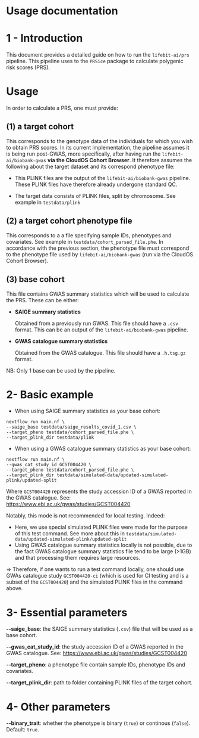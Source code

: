 # Usage documentation

# 1 - Introduction

This document provides a detailed guide on how to run the `lifebit-ai/prs` pipeline. This pipeline uses to the `PRSice` package to calculate polygenic risk scores (PRS).

# Usage

In order to calculate a PRS, one must provide:

## (1) a target cohort

This corresponds to the genotype data of the individuals for which you wish to obtain PRS scores. In its current implementation, the pipeline assumes it is being run post-GWAS, more specifically, after having run the `lifebit-ai/biobank-gwas` **via the CloudOS Cohort Browser**. It therefore assumes the following about the target dataset and its correspond phenotype file:

- This PLINK files are the output of the `lifebit-ai/biobank-gwas` pipeline. These PLINK files have therefore already undergone standard QC.

- The target data consists of PLINK files, split by chromosome. See example in `testdata/plink`

## (2) a target cohort phenotype file

This corresponds to a a file specifying sample IDs, phenotypes and covariates. See example in `testdata/cohort_parsed_file.phe`. In accordance with the previous section, the phenotype file must correspond to the phenotype file used by `lifebit-ai/biobank-gwas` (run via the CloudOS Cohort Browser).

## (3) base cohort

This file contains GWAS summary statistics which will be used to calculate the PRS. These can be either:

   - **SAIGE summary statistics**
 
     Obtained from a previously run GWAS. This file should have a `.csv` format. This can be an output of the `lifebit-ai/biobank-gwas` pipeline.

   - **GWAS catalogue summary statistics**

     Obtained from the GWAS catalogue. This file should have a `.h.tsg.gz` format.

NB: Only 1 base can be used by the pipeline.

# 2- Basic example

- When using SAIGE summary statistics as your base cohort:

```
nextflow run main.nf \
--saige_base testdata/saige_results_covid_1.csv \
--target_pheno testdata/cohort_parsed_file.phe \
--target_plink_dir testdata/plink
```

- When using a GWAS catalogue summary statistics as your base cohort:

```
nextflow run main.nf \
--gwas_cat_study_id GCST004420 \
--target_pheno testdata/cohort_parsed_file.phe \
--target_plink_dir testdata/simulated-data/updated-simulated-plink/updated-split
```

Where `GCST004420` represents the study accession ID of a GWAS reported in the GWAS catalogue. See: https://www.ebi.ac.uk/gwas/studies/GCST004420

Notably, this mode is not recommended for local testing. Indeed:
- Here, we use special simulated PLINK files were made for the purpose of this test command. See more about this in `testdata/simulated-data/updated-simulated-plink/updated-split`
- Using GWAS catalogue summary statistics locally is not possible, due to the fact GWAS catalogue summary statistics file tend to be large (>1GB) and that processing them requires large resources.

=> Therefore, if one wants to run a test command locally, one should use GWAs catalogue study `GCST004420-ci` (which is used for CI testing and is a subset of the `GCST004420`) and the simulated PLINK files in the command above. 

# 3- Essential parameters

**--saige_base**: the SAIGE summary statistics (`.csv`) file that will be used as a base cohort.

**--gwas_cat_study_id**: the study accession ID of a GWAS reported in the GWAS catalogue. See: https://www.ebi.ac.uk/gwas/studies/GCST004420

**--target_pheno**: a phenotype file contain sample IDs, phenotype IDs and covariates.

**--target_plink_dir**: path to folder containing PLINK files of the target cohort.

# 4- Other parameters

**--binary_trait**: whether the phenotype is binary (`true`) or continous (`false`). Default: `true`. 


